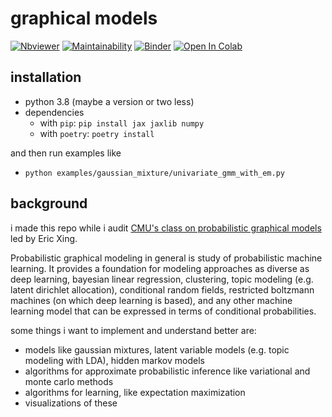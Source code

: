# graphical models

[![Nbviewer](https://img.shields.io/badge/render-nbviewer-orange.svg)](http://nbviewer.jupyter.org/github/grisaitis/graphical-models/tree/master/) [![Maintainability](https://api.codeclimate.com/v1/badges/014ea0978a4bcbf09c21/maintainability)](https://codeclimate.com/github/grisaitis/graphical-models/maintainability) [![Binder](https://mybinder.org/badge_logo.svg)](http://beta.mybinder.org/v2/gh/grisaitis/graphical-models/master) [![Open In Colab](https://colab.research.google.com/assets/colab-badge.svg)](https://colab.research.google.com/github/grisaitis/graphical-models/blob/master/)

## installation

- python 3.8 (maybe a version or two less)
- dependencies
  - with `pip`: `pip install jax jaxlib numpy`
  - with `poetry`: `poetry install`

and then run examples like
- `python examples/gaussian_mixture/univariate_gmm_with_em.py`

## background

i made this repo while i audit [CMU's class on probabilistic graphical models](https://www.cs.cmu.edu/~epxing/Class/10708-20/) led by Eric Xing. 

Probabilistic graphical modeling in general is study of probabilistic machine learning. It provides a foundation for modeling approaches as diverse as deep learning, bayesian linear regression, clustering, topic modeling (e.g. latent dirichlet allocation), conditional random fields, restricted boltzmann machines (on which deep learning is based), and any other machine learning model that can be expressed in terms of conditional probabilities. 

some things i want to implement and understand better are:
- models like gaussian mixtures, latent variable models (e.g. topic modeling with LDA), hidden markov models
- algorithms for approximate probabilistic inference like variational and monte carlo methods
- algorithms for learning, like expectation maximization
- visualizations of these
